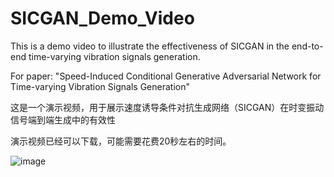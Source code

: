 # SICGAN_Demo_Video
This is a demo video to illustrate the effectiveness of SICGAN in the end-to-end time-varying vibration signals generation.

For paper: "Speed-Induced Conditional Generative Adversarial Network for Time-varying Vibration Signals Generation"

这是一个演示视频，用于展示速度诱导条件对抗生成网络（SICGAN）在时变振动信号端到端生成中的有效性

演示视频已经可以下载，可能需要花费20秒左右的时间。 

![image](https://github.com/user-attachments/assets/ecf373b0-0775-4421-9295-6719d63aaf57)
